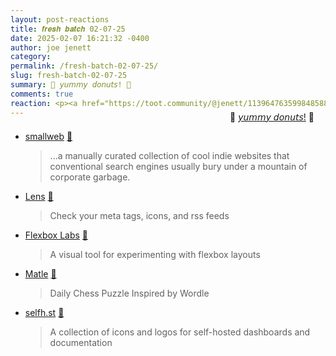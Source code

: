 ```yaml
---
layout: post-reactions
title: 𝒇𝒓𝒆𝒔𝒉 𝒃𝒂𝒕𝒄𝒉 02-07-25
date: 2025-02-07 16:21:32 -0400
author: joe jenett
category: 
permalink: /fresh-batch-02-07-25/
slug: fresh-batch-02-07-25
summary: 🍩 𝘺𝘶𝘮𝘮𝘺 𝘥𝘰𝘯𝘶𝘵𝘴! 🍩
comments: true
reaction: <p><a href="https://toot.community/@jenett/113964763599848588#favorited-by-109326597713827183"><img src="https://static.toot.community/cache/accounts/avatars/112/757/571/850/957/359/original/71a15e19bfc75e90.png" alt="" width="48"><br><span style="font-size:.8em;">Pamela</span></a></p>
---
```

<div style="text-align:right;margin-top:-24px;margin-right:18px;">
🍩 <a title="joe once said: “I like to think my donuts are tasty enough to enjoy even if they weren't available every day.”" href="https://simply.joejenett.com/on-the-ups-and-downs-of-change/">𝘺𝘶𝘮𝘮𝘺 𝘥𝘰𝘯𝘶𝘵𝘴!</a> 🍩 
</div>
<ul class="links">
	<li><a title="smallweb" href="https://smallweb.cc/">smallweb</a> <a title="source" href="https://pinboard.in/u:ramblinggit">📌</a><blockquote><p>...a manually curated collection of cool indie websites that conventional search engines usually bury under a mountain of corporate garbage.</p></blockquote></li>
	<li><a title="Lens" href="https://lens.rknight.me/">Lens</a> <a title="source" href="https://pinboard.in/u:ascarida">📌</a><blockquote><p>Check your meta tags, icons, and rss feeds</p></blockquote></li>
	<li><a title="Flexbox Labs" href="https://flexboxlabs.netlify.app/">Flexbox Labs</a> <a title="source" href="https://pinboard.in/u:rockpapergoat">📌</a><blockquote><p>A visual tool for experimenting with flexbox layouts</p></blockquote></li>
	<li><a title="Matle" href="https://www.matle.io/">Matle</a> <a title="source" href="https://pinboard.in/u:tdjones">📌</a><blockquote><p>Daily Chess Puzzle Inspired by Wordle</p></blockquote></li>
	<li><a title="Self-Hosted Dashboard Icons" href="https://selfh.st/icons/">selfh.st</a> <a title="source" href="https://pinboard.in/u:fileformat">📌</a><blockquote><p>A collection of icons and logos for self-hosted dashboards and documentation</p></blockquote></li>
</ul>

<a style="display:none;" href="https://brid.gy/publish/mastodon"><small>(cross-posted to mastodon)</small></a>